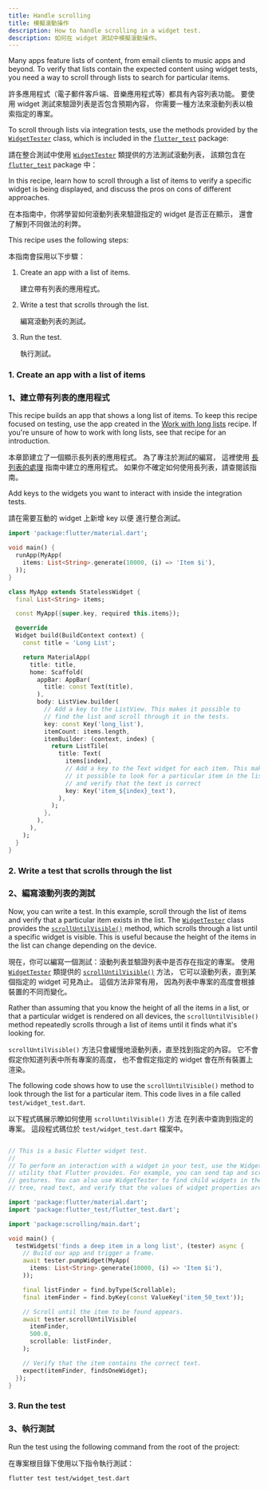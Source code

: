 ```yaml
---
title: Handle scrolling
title: 模擬滾動操作
description: How to handle scrolling in a widget test.
description: 如何在 widget 測試中模擬滾動操作。
---
```


<?code-excerpt path-base="cookbook/testing/widget/scrolling/"?>

Many apps feature lists of content,
from email clients to music apps and beyond.
To verify that lists contain the expected content
using widget tests,
you need a way to scroll through lists to search for particular items.

許多應用程式（電子郵件客戶端、音樂應用程式等）都具有內容列表功能。
要使用 widget 測試來驗證列表是否包含預期內容，
你需要一種方法來滾動列表以檢索指定的專案。

To scroll through lists via integration tests,
use the methods provided by the [`WidgetTester`][] class,
which is included in the [`flutter_test`][] package:

請在整合測試中使用 [`WidgetTester`][] 類提供的方法測試滾動列表，
該類包含在 [`flutter_test`][] package 中：

In this recipe, learn how to scroll through a list of items to
verify a specific widget is being displayed, and discuss the pros on cons of
different approaches. 

在本指南中，你將學習如何滾動列表來驗證指定的 widget 是否正在顯示，
還會了解到不同做法的利弊。

This recipe uses the following steps:

本指南會採用以下步驟：

1. Create an app with a list of items.

   建立帶有列表的應用程式。

2. Write a test that scrolls through the list.

   編寫滾動列表的測試。

3. Run the test.

   執行測試。

### 1. Create an app with a list of items

### 1、建立帶有列表的應用程式

This recipe builds an app that shows a long list of items.
To keep this recipe focused on testing, use the app created in the
[Work with long lists][] recipe.
If you're unsure of how to work with long lists,
see that recipe for an introduction.

本章節建立了一個顯示長列表的應用程式。
為了專注於測試的編寫，
這裡使用 [長列表的處理][Work with long lists] 指南中建立的應用程式。
如果你不確定如何使用長列表，請查閱該指南。

Add keys to the widgets you want to interact with
inside the integration tests.

請在需要互動的 widget 上新增 key 以便
進行整合測試。

<?code-excerpt "lib/main.dart"?>
```dart
import 'package:flutter/material.dart';

void main() {
  runApp(MyApp(
    items: List<String>.generate(10000, (i) => 'Item $i'),
  ));
}

class MyApp extends StatelessWidget {
  final List<String> items;

  const MyApp({super.key, required this.items});

  @override
  Widget build(BuildContext context) {
    const title = 'Long List';

    return MaterialApp(
      title: title,
      home: Scaffold(
        appBar: AppBar(
          title: const Text(title),
        ),
        body: ListView.builder(
          // Add a key to the ListView. This makes it possible to
          // find the list and scroll through it in the tests.
          key: const Key('long_list'),
          itemCount: items.length,
          itemBuilder: (context, index) {
            return ListTile(
              title: Text(
                items[index],
                // Add a key to the Text widget for each item. This makes
                // it possible to look for a particular item in the list
                // and verify that the text is correct
                key: Key('item_${index}_text'),
              ),
            );
          },
        ),
      ),
    );
  }
}
```


### 2. Write a test that scrolls through the list

### 2、編寫滾動列表的測試

Now, you can write a test. In this example, scroll through the list of items and
verify that a particular item exists in the list. The [`WidgetTester`][] class
provides the [`scrollUntilVisible()`][] method, which scrolls through a list
until a specific widget is visible. This is useful because the height of the
items in the list can change depending on the device.

現在，你可以編寫一個測試：滾動列表並驗證列表中是否存在指定的專案。
使用 [`WidgetTester`][] 類提供的 [`scrollUntilVisible()`][] 方法，
它可以滾動列表，直到某個指定的 widget 可見為止。
這個方法非常有用，
因為列表中專案的高度會根據裝置的不同而變化。

Rather than assuming that you know the height of all the items
in a list, or that a particular widget is rendered on all devices,
the `scrollUntilVisible()` method repeatedly scrolls through
a list of items until it finds what it's looking for.

`scrollUntilVisible()` 方法只會緩慢地滾動列表，直至找到指定的內容。
它不會假定你知道列表中所有專案的高度，
也不會假定指定的 widget 會在所有裝置上渲染。

The following code shows how to use the `scrollUntilVisible()` method
to look through the list for a particular item. This code lives in a
file called `test/widget_test.dart`.

以下程式碼展示瞭如何使用 `scrollUntilVisible()` 方法
在列表中查詢到指定的專案。
這段程式碼位於 `test/widget_test.dart` 檔案中。

<?code-excerpt "test/widget_test.dart (ScrollWidgetTest)"?>
```dart

// This is a basic Flutter widget test.
//
// To perform an interaction with a widget in your test, use the WidgetTester
// utility that Flutter provides. For example, you can send tap and scroll
// gestures. You can also use WidgetTester to find child widgets in the widget
// tree, read text, and verify that the values of widget properties are correct.

import 'package:flutter/material.dart';
import 'package:flutter_test/flutter_test.dart';

import 'package:scrolling/main.dart';

void main() {
  testWidgets('finds a deep item in a long list', (tester) async {
    // Build our app and trigger a frame.
    await tester.pumpWidget(MyApp(
      items: List<String>.generate(10000, (i) => 'Item $i'),
    ));

    final listFinder = find.byType(Scrollable);
    final itemFinder = find.byKey(const ValueKey('item_50_text'));

    // Scroll until the item to be found appears.
    await tester.scrollUntilVisible(
      itemFinder,
      500.0,
      scrollable: listFinder,
    );

    // Verify that the item contains the correct text.
    expect(itemFinder, findsOneWidget);
  });
}
```

### 3. Run the test

### 3、執行測試

Run the test using the following command from the root of the project:

在專案根目錄下使用以下指令執行測試：

```
flutter test test/widget_test.dart
```

[`flutter_test`]: {{site.api}}/flutter/flutter_test/flutter_test-library.html
[`WidgetTester`]: {{site.api}}/flutter/flutter_test/WidgetTester-class.html
[`ListView.builder`]: {{site.api}}/flutter/widgets/ListView/ListView.builder.html
[`scrollUntilVisible()`]: {{site.api}}/flutter/flutter_test/WidgetController/scrollUntilVisible.html
[Work with long lists]: {{site.url}}/cookbook/lists/long-lists
